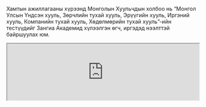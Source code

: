 
Хамтын ажиллагааны хүрээнд Монголын Хуульчдын холбоо нь “Монгол Улсын Үндсэн хууль, Зөрчлийн тухай хууль, Эрүүгийн хууль, Иргэний хууль, Компанийн тухай хууль, Хөдөлмөрийн тухай хууль”-ийн тестүүдийг Зангиа Академид хүлээлгэн өгч, иргэдэд нээлттэй байршуулах юм.

<iframe src="https://ikon.mn/n/3bkt" style="width:100%"></iframe>
